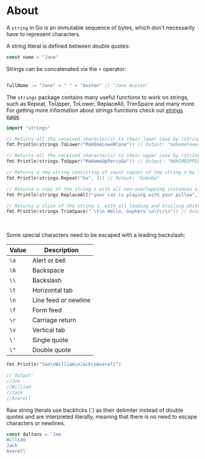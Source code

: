 # About

A `string` in Go is an immutable sequence of bytes, which don't necessarily have to represent characters.

A string literal is defined between double quotes:


```go
const name = "Jane"
```
Strings can be concatenated via the `+` operator:

```go

fullName := "Jane" + " " + "Austen" // "Jane Austen"
```
The `strings` package contains many useful functions to work on strings, such as Repeat, ToUpper, ToLower, ReplaceAll, TrimSpace and many more. For getting more information about strings functions check out [strings page](https://pkg.go.dev/strings).

```go
import "strings"

// Returns all the received character(s) to their lower case by (strings.ToLower(s string)
fmt.Println(strings.ToLower("MaKEmeLoweRCase")) // Output: "makemelowercase"

// Returns all the received character(s) to their upper case by (strings.ToUpper(s string))
fmt.Println(strings.ToUpper("MaKemeUpPercaSe")) // Output: "MAKEMEUPPERCASE"

// Returns a new string consisting of count copies of the string s by (strings.Repeat(s string, n int))
fmt.Println(strings.Repeat("Go", 3)) // Output: "GoGoGo" 

// Returns a copy of the string s with all non-overlapping instances of old replaced by new by (strings.ReplaceAll(s, old, new string))
fmt.Println(strings.ReplaceAll("your cat is playing with your pillow", "your", "my")) // Output: "my cat is playing with my pillow

// Returns a slice of the string s, with all leading and trailing white space removed by (strings.TrimSpace(s string))
fmt.Println(strings.TrimSpace(" \t\n Hello, Gophers \n\t\r\n")) // Output: "Hello, Gophers"

```
<br />

Some special characters need to be escaped with a leading backslash;

| Value | Description          |
| ----- | -------------------- |
| `\a`  | Alert or bell        |
| `\b`  | Backspace            |
| `\\`  | Backslash            |
| `\t`  | Horizontal tab       |
| `\n`  | Line feed or newline |
| `\f`  | Form feed            |
| `\r`  | Carriage return      |
| `\v`  | Vertical tab         |
| `\'`  | Single quote         |
| `\"`  | Double quote         |

```go
fmt.Println("Joe\nWilliam\nJack\nAverell") 

// Output:
//Joe
//William
//Jack
//Averell
```

Raw string literals use backticks (\`) as their delimiter instead of double quotes and are interpreted literally, meaning that there is no need to escape characters or newlines.

```go
const daltons = `Joe
William
Jack
Averell`
```


